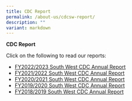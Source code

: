 ```yaml
---
title: CDC Report
permalink: /about-us/cdcsw-report/
description: ""
variant: markdown
---
```

**CDC Report**

Click on the following to read our reports:

* [FY2022/2023 South West CDC Annual Report](/files/CDC%20Report/pa_cdc_annual_report_fa___fy%202022&2023%20latest.pdf)
* [FY2021/2022 South West CDC Annual Report](https://go.gov.sg/cdc-annual-report2021-2022)
* [FY2020/2021 South West CDC Annual Report](https://go.gov.sg/20-21-swcdc-ar)
* [FY2019/2020 South West CDC Annual Report](https://go.gov.sg/fy1920-swcdc-ar)
* [FY2018/2019 South West CDC Annual Report](https://go.gov.sg/fy2018-2019-swcdc-ar)
